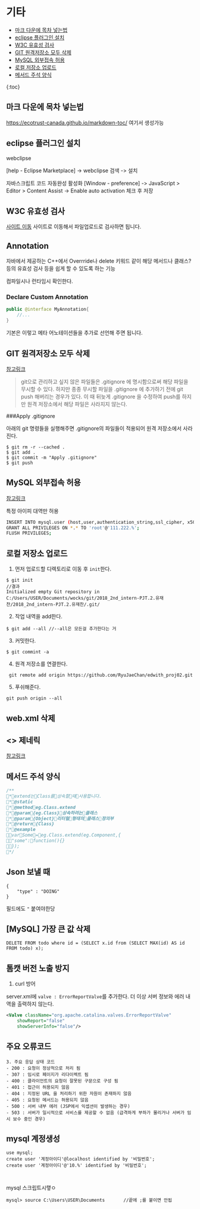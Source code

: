 기타
========

  * [마크 다운에 목차 넣는법](#-------------)
  * [eclipse 플러그인  설치](#eclipse-플러그인-설치)
  * [W3C 유효성 검사](#w3c-유효성-검사)
  * [GIT 원격저장소 모두 삭제](#git-원격저장소-모두-삭제)
  * [MySQL 외부접속 허용](#mysql-외부접속-허용)
  * [로컬 저장소 업로드](#로컬-저장소-업로드)
  * [메서드 주석 양식](#메서드-주석-양식)


{:toc}



마크 다운에 목차 넣는법
--------------------
https://ecotrust-canada.github.io/markdown-toc/
여기서 생성가능


eclipse 플러그인 설치
-------------------

webclipse

[help - Eclipse Marketplace] -> webclipse 검색 -> 설치

자바스크립트 코드 자동완성 활성화
[Window - preference] -> JavaScript > Editor > Content Assist -> Enable auto activation 체크 후 저장


W3C 유효성 검사
--------------

[사이트 이동](https://validator.w3.org/unicorn/?ucn_lang=ko)
사이트로 이동해서 파일업로드로 검사하면 됩니다.




Annotation
----------

자바에서 제공하는 
C++에서 Overrride나 delete 키워드 같이 해당 메서드나 클래스? 등의 유효성 검사 등을 쉽게 할 수 있도록 하는 기능

컴파일시나 런타임시 확인한다.

### Declare Custom Annotation

```java
public @interface MyAnnotation{
	//...
}
```
기본은 이렇고 메타 어노테이션들을 추가로 선언해 주면 됩니다.





GIT 원격저장소 모두 삭제
-------------

[참고링크](https://cjh5414.github.io/gitignore-update/)


> git으로 관리하고 싶지 않은 파일들은 .gitignore 에 명시함으로써 해당 파일을 무시할 수 있다. 하지만 종종 무시할 파일을 .gitignore 에 추가하기 전에 git push 해버리는 경우가 있다. 이 때 뒤늦게 .gitignore 을 수정하여 push를 하지만 원격 저장소에서 해당 파일은 사라지지 않는다.

###Apply .gitignore

아래의 git 명령들을 실행해주면 .gitignore의 파일들이 적용되어 원격 저장소에서 사라진다.
```
$ git rm -r --cached .
$ git add .
$ git commit -m "Apply .gitignore"
$ git push
```

MySQL 외부접속 허용
-----------------

[참고링크](https://zetawiki.com/wiki/MySQL_%EC%9B%90%EA%B2%A9_%EC%A0%91%EC%86%8D_%ED%97%88%EC%9A%A9)

특정 아이피 대역만 허용
```bash
INSERT INTO mysql.user (host,user,authentication_string,ssl_cipher, x509_issuer, x509_subject) VALUES ('111.222.%','root',password('패스워드'),'','','');
GRANT ALL PRIVILEGES ON *.* TO 'root'@'111.222.%';
FLUSH PRIVILEGES;
```

로컬 저장소 업로드
---------------

1. 먼저 업로드할 디렉토리로 이동 후 ```init```한다.
```
$ git init
//결과
Initialized empty Git repository in C:/Users/USER/Documents/wocks/git/2018_2nd_intern-PJT.2.유재찬/2018_2nd_intern-PJT.2.유재찬/.git/
```

2. 작업 내역을 add한다.
```
$ git add --all	//--all은 모든걸 추가한다는 거
```

3. 커밋한다.
```
$ git commint -a
```

4. 원격 저장소를 연결한다.
```
 git remote add origin https://github.com/RyuJaeChan/edwith_proj02.git
```

5. 푸쉬해준다.
```
git push origin --all
```


web.xml 삭제
------------




<> 제네릭
---------

[참고링크](https://docs.oracle.com/javase/8/docs/technotes/guides/language/type-inference-generic-instance-creation.html)


메서드 주석 양식
--------------

```cpp
/**
*extend는Class를상속할때사용합니다.
*@static
*@methodeg.Class.extend
*@param{eg.Class}상속하려는클래스
*@param{Object}리터럴형태의클래스정의부
*@return{Class}
*@example
varSome=eg.Class.extend(eg.Component,{
"some":function(){}
});
*/

```
Json 보낼 때
------

```
{
	"type" : "DOING"
}
```
필드에도 ```"``` 붙여야한당


[MySQL] 가장 큰 값 삭제
----------
```
DELETE FROM todo where id = (SELECT x.id from (SELECT MAX(id) AS id FROM todo) x);
```


톰캣 버전 노출 방지
-------

1. curl 방어

server.xml에 ```valve : ErrorReportValve```를 추가한다. 더 이상 서버 정보와 에러 내역을 출력하지 않는다.
```xml
<Valve className="org.apache.catalina.valves.ErrorReportValve"
    showReport="false"
    showServerInfo="false"/>
```

주요 오류코드
---------
```
3. 주요 응답 상태 코드
- 200 : 요청이 정상적으로 처리 됨
- 307 : 임시로 페이지가 리다이렉트 됨
- 400 : 클라이언트의 요청이 잘못된 구문으로 구성 됨
- 401 : 접근이 허용되지 않음
- 404 : 지정된 URL 을 처리하기 위한 자원이 존재하지 않음
- 405 : 요청된 메서드는 허용되지 않음
- 500 : 서버 내부 에러 (JSP에서 익셉션이 발생하는 경우)
- 503 : 서버가 일시적으로 서비스를 제공할 수 없음 (급격하게 부하가 몰리거나 서버가 임시 보수 중인 경우)
```

mysql 계정생성
--------

```
use mysql;
create user '계정아이디'@localhost identified by '비밀번호';
create user '계정아이디'@'10.%' identified by '비밀번호';



```

mysql 스크립트시랳ㅇ
```
mysql> source C:\Users\USER\Documents		//끝에 ;를 붙이면 안됩

```

